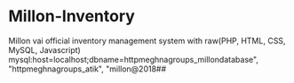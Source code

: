 # Millon-Inventory
Millon vai official inventory management system with raw(PHP, HTML, CSS, MySQL, Javascript)
mysql:host=localhost;dbname=httpmeghnagroups_millondatabase", "httpmeghnagroups_atik", "millon@2018##
